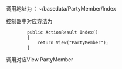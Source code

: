 调用地址为 ：~/basedata/PartyMember/Index

控制器中对应方法为

```
        public ActionResult Index()
        {
            return View("PartyMember");
        }
```

调用对应View  PartyMember


